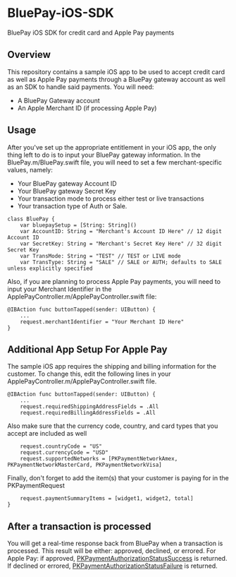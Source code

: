 # BluePay-iOS-SDK
BluePay iOS SDK for credit card and Apple Pay payments

## Overview
This repository contains a sample iOS app to be used to accept credit card as well as Apple Pay payments through a BluePay gateway account as well as an SDK to handle said payments.
You will need:
- A BluePay Gateway account
- An Apple Merchant ID (if processing Apple Pay)

## Usage
After you've set up the appropriate entitlement in your iOS app, the only thing left to do is to input your BluePay gateway information. In the BluePay.m/BluePay.swift file, you will need to set a few merchant-specific values, namely:
- Your BluePay gateway Account ID
- Your BluePay gateway Secret Key
- Your transaction mode to process either test or live transactions
- Your transaction type of Auth or Sale.

```
class BluePay {
    var bluepaySetup = [String: String]()
    var AccountID: String = "Merchant's Account ID Here" // 12 digit Account ID
    var SecretKey: String = "Merchant's Secret Key Here" // 32 digit Secret Key
    var TransMode: String = "TEST" // TEST or LIVE mode
    var TransType: String = "SALE" // SALE or AUTH; defaults to SALE unless explicitly specified
```
    
Also, if you are planning to process Apple Pay payments, you will need to input your Merchant Identifier in the ApplePayController.m/ApplePayController.swift file:

```
@IBAction func buttonTapped(sender: UIButton) {
    ...
    request.merchantIdentifier = "Your Merchant ID Here"
}
```
    
## Additional App Setup For Apple Pay
The sample iOS app requires the shipping and billing information for the customer. To change this, edit the following lines in your ApplePayController.m/ApplePayController.swift file.<br>

```
@IBAction func buttonTapped(sender: UIButton) {
    ...
    request.requiredShippingAddressFields = .All
    request.requiredBillingAddressFields = .All
```

Also make sure that the currency code, country, and card types that you accept are included as well

```
    request.countryCode = "US"
    request.currencyCode = "USD"
    request.supportedNetworks = [PKPaymentNetworkAmex, PKPaymentNetworkMasterCard, PKPaymentNetworkVisa]
```

Finally, don't forget to add the item(s) that your customer is paying for in the PKPaymentRequest<br>
```
    request.paymentSummaryItems = [widget1, widget2, total]
}
```

## After a transaction is processed
You will get a real-time response back from BluePay when a transaction is processed. This result will be either: approved, declined, or errored. For Apple Pay: if approved, [PKPaymentAuthorizationStatusSuccess](https://developer.apple.com/library/prerelease/ios/documentation/PassKit/Reference/PKPaymentAuthorizationViewControllerDelegate_Ref/index.html#//apple_ref/c/tdef/PKPaymentAuthorizationStatus) is returned. If declined or errored, [PKPaymentAuthorizationStatusFailure](https://developer.apple.com/library/prerelease/ios/documentation/PassKit/Reference/PKPaymentAuthorizationViewControllerDelegate_Ref/index.html#//apple_ref/c/tdef/PKPaymentAuthorizationStatus) is returned.
